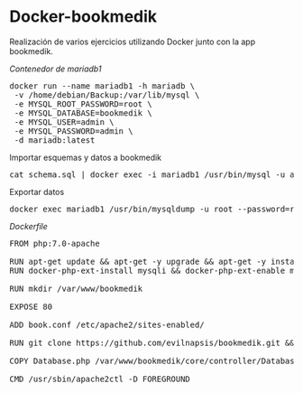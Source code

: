 # Docker-bookmedik
Realización de varios ejercicios utilizando Docker junto con la app bookmedik.

*Contenedor de mariadb1*
<pre>
docker run --name mariadb1 -h mariadb \
 -v /home/debian/Backup:/var/lib/mysql \
 -e MYSQL_ROOT_PASSWORD=root \
 -e MYSQL_DATABASE=bookmedik \
 -e MYSQL_USER=admin \
 -e MYSQL_PASSWORD=admin \
 -d mariadb:latest 
</pre> 
Importar esquemas y datos a bookmedik
<pre>
cat schema.sql | docker exec -i mariadb1 /usr/bin/mysql -u admin --password=admin bookmedik
</pre>
Exportar datos
<pre>
docker exec mariadb1 /usr/bin/mysqldump -u root --password=root bookmedik > /home/debian/Backup/Datos/backup.sql
</pre>
*Dockerfile* 
<pre>
FROM php:7.0-apache

RUN apt-get update && apt-get -y upgrade && apt-get -y install git
RUN docker-php-ext-install mysqli && docker-php-ext-enable mysqli

RUN mkdir /var/www/bookmedik

EXPOSE 80

ADD book.conf /etc/apache2/sites-enabled/

RUN git clone https://github.com/evilnapsis/bookmedik.git && cp -r bookmedik /var/www/

COPY Database.php /var/www/bookmedik/core/controller/Database.php

CMD /usr/sbin/apache2ctl -D FOREGROUND
</pre>
